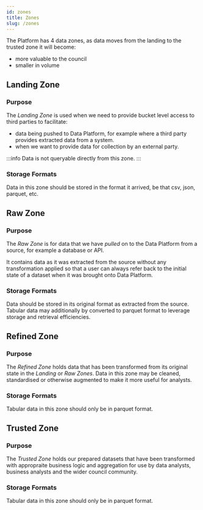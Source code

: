 ```yaml
---
id: zones
title: Zones
slug: /zones
---
```


The Platform has 4 data zones, as data moves from the landing to the trusted zone it will become:

- more valuable to the council
- smaller in volume

## Landing Zone

### Purpose

The _Landing Zone_ is used when we need to provide bucket level access to third parties to facilitate:
- data being pushed to Data Platform, for example where a third party provides extracted data from a system.
- when we want to provide data for collection by an external party.   

:::info
Data is not queryable directly from this zone.
:::

### Storage Formats
Data in this zone should be stored in the format it arrived, be that csv, json, parquet, etc.

## Raw Zone         

### Purpose
The _Raw Zone_ is for data that we have _pulled_ on to the Data Platform from a source, for example a database or API. 

It contains data as it was extracted from the source without any transformation applied so that a user can always refer back to the initial state of a dataset when it was brought onto Data Platform.

### Storage Formats

Data should be stored in its original format as extracted from the source. Tabular data may additionally by converted to parquet format to leverage storage and retrieval efficiencies.

## Refined Zone

### Purpose

The _Refined Zone_ holds data that has been transformed from its original state in the _Landing_ or _Raw Zones_. Data in this zone may be cleaned, standardised or otherwise augmented to make it more useful for analysts.

### Storage Formats

Tabular data in this zone should only be in parquet format. 

## Trusted Zone

### Purpose

The _Trusted Zone_ holds our prepared datasets that have been transformed with appropraite business logic and aggregation for use by data analysts, business analysts and the wider council community.

### Storage Formats

Tabular data in this zone should only be in parquet format.
